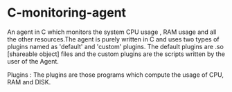 C-monitoring-agent
==================

An agent in C which monitors the system CPU usage , RAM usage and all the other resources.The agent is purely written in C and uses two types of plugins named as 'default' and 'custom' plugins. The default plugins are .so [shareable object] files and the custom plugins are the scripts written by the user of the Agent.

Plugins : 
   The plugins are those programs which compute the usage of CPU, RAM and DISK.
